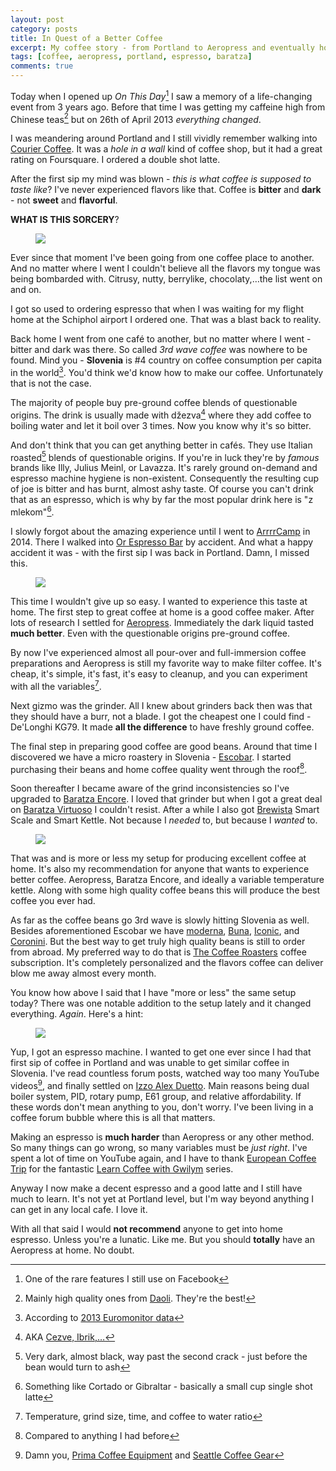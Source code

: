 ```yaml
---
layout: post
category: posts
title: In Quest of a Better Coffee
excerpt: My coffee story - from Portland to Aeropress and eventually home espresso
tags: [coffee, aeropress, portland, espresso, baratza]
comments: true
---
```


Today when I opened up *On This Day*[^1] I saw a memory of a life-changing event from 3 years ago. Before that time I was getting my caffeine high from Chinese teas[^2] but on 26th of April 2013 *everything changed*.

I was meandering around Portland and I still vividly remember walking into [Courier Coffee](http://www.couriercoffeeroasters.com/). It was a *hole in a wall* kind of coffee shop, but it had a great rating on Foursquare. I ordered a double shot latte.

After the first sip my mind was blown - *this is what coffee is supposed to taste like*? I've never experienced flavors like that. Coffee is **bitter** and **dark** - not **sweet** and **flavorful**.

**WHAT IS THIS SORCERY**?

<figure>
  <a href="https://www.instagram.com/p/YlQmuJrC4A/">
    <img src="/images/posts/2016-04-26-courier-coffee.jpg">
  </a>
</figure>

Ever since that moment I've been going from one coffee place to another. And no matter where I went I  couldn't believe all the flavors my tongue was being bombarded with. Citrusy, nutty, berrylike, chocolaty,…the list went on and on.

I got so used to ordering espresso that when I was waiting for my flight home at the Schiphol airport I ordered one. That was a blast back to reality.

Back home I went from one café to another, but no matter where I went - bitter and dark was there. So called *3rd wave coffee* was nowhere to be found. Mind you - **Slovenia** is #4 country on coffee consumption per capita in the world[^3]. You'd think we'd know how to make our coffee. Unfortunately that is not the case.

The majority of people buy pre-ground coffee blends of questionable origins. The drink is usually made with džezva[^4] where they add coffee to boiling water and let it boil over 3 times. Now you know why it's so bitter.

And don't think that you can get anything better in cafés. They use Italian roasted[^5] blends of questionable origins. If you're in luck they're by *famous* brands like Illy, Julius Meinl, or Lavazza. It's rarely ground on-demand and espresso machine hygiene is non-existent. Consequently the resulting cup of joe is bitter and has burnt, almost ashy taste. Of course you can't drink that as an espresso, which is why by far the most popular drink here is "z mlekom"[^6].

I slowly forgot about the amazing experience until I went to [ArrrrCamp](http://arrrrcamp.be) in 2014. There I walked into [Or Espresso Bar](https://www.orcoffee.be/) by accident. And what a happy accident it was - with the first sip I was back in Portland. Damn, I missed this.

<figure>
  <a href="https://www.instagram.com/p/trkZUcLC8O/">
    <img src="/images/posts/2016-04-26-or-espresso-bar.jpg">
  </a>
</figure>

This time I wouldn't give up so easy. I wanted to experience this taste at home. The first step to great coffee at home is a good coffee maker. After lots of research I settled for [Aeropress](http://www.aerobie.com/product/aeropress/). Immediately the dark liquid tasted **much better**. Even with the questionable origins pre-ground coffee.

By now I've experienced almost all pour-over and full-immersion coffee preparations and Aeropress is still my favorite way to make filter coffee. It's cheap, it's simple, it's fast, it's easy to cleanup, and you can experiment with all the variables[^7].

Next gizmo was the grinder. All I knew about grinders back then was that they should have a burr, not a blade. I got the cheapest one I could find - De'Longhi KG79. It made **all the difference** to have freshly ground coffee.

The final step in preparing good coffee are good beans. Around that time I discovered we have a micro roastery in Slovenia - [Escobar](http://www.escobar.si/). I started purchasing their beans and home coffee quality went through the roof[^8].

Soon thereafter I became aware of the grind inconsistencies so I've upgraded to [Baratza Encore](http://www.baratza.com/grinder/encore/). I loved that grinder but when I got a great deal on [Baratza Virtuoso](http://www.baratza.com/grinder/virtuoso/) I couldn't resist. After a while I also got [Brewista](http://brewista.eu/) Smart Scale and Smart Kettle. Not because I *needed* to, but because I *wanted* to.

<figure>
  <a href="https://www.instagram.com/p/96Fek9LC92/">
    <img src="/images/posts/2016-04-26-brewista-baratza-setup.jpg">
  </a>
</figure>

That was and is more or less my setup for producing excellent coffee at home. It's also my recommendation for anyone that wants to experience better coffee. Aeropress, Baratza Encore, and ideally a variable temperature kettle. Along with some high quality coffee beans this will produce the best coffee you ever had.

As far as the coffee beans go 3rd wave is slowly hitting Slovenia as well. Besides aforementioned Escobar we have [moderna](https://www.facebook.com/kavarnamoderna/), [Buna](http://www.buna.si/), [Iconic](http://www.coffeeiconic.com/), and [Coronini](https://www.facebook.com/Coroninicafe). But the best way to get truly high quality beans is still to order from abroad. My preferred way to do that is [The Coffee Roasters](https://thecoffeeroasters.co.uk/?ref=miha.rekar) coffee subscription. It's completely personalized and the flavors coffee can deliver blow me away almost every month.

You know how above I said that I have "more or less" the same setup today? There was one notable addition to the setup lately and it changed everything. *Again*. Here's a hint:

<figure>
  <a href="https://www.instagram.com/p/BB4_X-9rC0k/">
    <img src="/images/posts/2016-04-26-alex-duetto-iii.jpg">
  </a>
</figure>

Yup, I got an espresso machine. I wanted to get one ever since I had that first sip of coffee in Portland and was unable to get similar coffee in Slovenia. I've read countless forum posts, watched way too many YouTube videos[^9], and finally settled on [Izzo Alex Duetto](http://www.alexduetto.com/). Main reasons being dual boiler system, PID, rotary pump, E61 group, and relative affordability. If these words don't mean anything to you, don't worry. I've been living in a coffee forum bubble where this is all that matters.

Making an espresso is **much harder** than Aeropress or any other method. So many things can go wrong, so many variables must be *just right*. I've spent a lot of time on YouTube again, and I have to thank [European Coffee Trip](http://europeancoffeetrip.com/) for the fantastic [Learn Coffee with Gwilym](https://youtu.be/DdGKesjMMxg?list=PLtil0MLa0-7vNg_ovLcSHDT1O0pbCPuPM) series.

Anyway I now make a decent espresso and a good latte and I still have much to learn. It's not yet at Portland level, but I'm way beyond anything I can get in any local cafe. I love it.

With all that said I would **not recommend** anyone to get into home espresso. Unless you're a lunatic. Like me. But you should **totally** have an Aeropress at home. No doubt.

[^1]: One of the rare features I still use on Facebook
[^2]: Mainly high quality ones from [Daoli](http://daoli.eu/). They're the best!
[^3]: According to [2013 Euromonitor data](http://www.caffeineinformer.com/caffeine-what-the-world-drinks)
[^4]: AKA [Cezve, Ibrik,…](https://en.wikipedia.org/wiki/Cezve)
[^5]: Very dark, almost black, way past the second crack - just before the bean would turn to ash
[^6]: Something like Cortado or Gibraltar - basically a small cup single shot latte
[^7]: Temperature, grind size, time, and coffee to water ratio
[^8]: Compared to anything I had before
[^9]: Damn you, [Prima Coffee Equipment](https://www.youtube.com/user/primacoffeeequipment) and [Seattle Coffee Gear](https://www.youtube.com/user/SeattleCoffeeGear)
